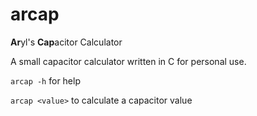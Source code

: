 # arcap
**Ar**yl's **Cap**acitor Calculator

A small capacitor calculator written in C for personal use.

``arcap -h`` for help

``arcap <value>`` to calculate a capacitor value
